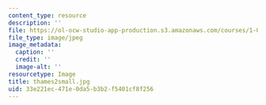 ```yaml
---
content_type: resource
description: ''
file: https://ol-ocw-studio-app-production.s3.amazonaws.com/courses/1-012-introduction-to-civil-engineering-design-spring-2002/33e221ec471e0da5b3b2f5401cf8f256_thames2small.jpg
file_type: image/jpeg
image_metadata:
  caption: ''
  credit: ''
  image-alt: ''
resourcetype: Image
title: thames2small.jpg
uid: 33e221ec-471e-0da5-b3b2-f5401cf8f256
---
```

